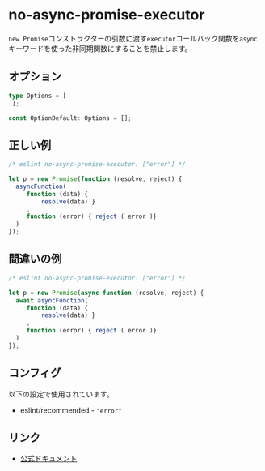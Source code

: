 # no-async-promise-executor

`new Promise`コンストラクターの引数に渡す`executor`コールバック関数を`async`キーワードを使った非同期関数にすることを禁止します。

## オプション

```ts
type Options = [
 ];

const OptionDefault: Options = [];
```

## 正しい例

```js
/* eslint no-async-promise-executor: ["error"] */

let p = new Promise(function (resolve, reject) {
  asyncFunction(
     function (data) {
         resolve(data) }
     ,
     function (error) { reject ( error )}
  )
});
```



## 間違いの例

```js
/* eslint no-async-promise-executor: ["error"] */

let p = new Promise(async function (resolve, reject) {
  await asyncFunction(
     function (data) {
         resolve(data) }
     ,
     function (error) { reject ( error )}
  )
});
```

## コンフィグ

以下の設定で使用されています。

- eslint/recommended - `"error"`

## リンク

- [公式ドキュメント](https://eslint.org/docs/latest/rules/no-async-promise-executor)
